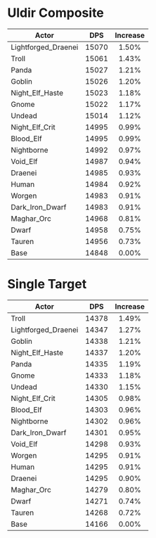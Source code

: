 # Uldir Composite
| Actor | DPS | Increase |
|---|:---:|:---:|
|Lightforged_Draenei|15070|1.50%|
|Troll|15061|1.43%|
|Panda|15027|1.21%|
|Goblin|15026|1.20%|
|Night_Elf_Haste|15023|1.18%|
|Gnome|15022|1.17%|
|Undead|15014|1.12%|
|Night_Elf_Crit|14995|0.99%|
|Blood_Elf|14995|0.99%|
|Nightborne|14992|0.97%|
|Void_Elf|14987|0.94%|
|Draenei|14985|0.93%|
|Human|14984|0.92%|
|Worgen|14983|0.91%|
|Dark_Iron_Dwarf|14983|0.91%|
|Maghar_Orc|14968|0.81%|
|Dwarf|14958|0.75%|
|Tauren|14956|0.73%|
|Base|14848|0.00%|

# Single Target
| Actor | DPS | Increase |
|---|:---:|:---:|
|Troll|14378|1.49%|
|Lightforged_Draenei|14347|1.27%|
|Goblin|14338|1.21%|
|Night_Elf_Haste|14337|1.20%|
|Panda|14335|1.19%|
|Gnome|14333|1.18%|
|Undead|14330|1.15%|
|Night_Elf_Crit|14305|0.98%|
|Blood_Elf|14303|0.96%|
|Nightborne|14302|0.96%|
|Dark_Iron_Dwarf|14301|0.95%|
|Void_Elf|14298|0.93%|
|Worgen|14295|0.91%|
|Human|14295|0.91%|
|Draenei|14295|0.90%|
|Maghar_Orc|14279|0.80%|
|Dwarf|14271|0.74%|
|Tauren|14268|0.72%|
|Base|14166|0.00%|

